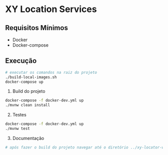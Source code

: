 # XY Location Services

## Requisitos Mínimos

- Docker
- Docker-compose

## Execução

```bash
# executar os comandos na raiz do projeto
./build-local-images.sh
docker-compose up
```
1. Build do projeto

```bash
docker-compose -f docker-dev.yml up
./mvnw clean install
```

2. Testes

```bash
docker-compose -f docker-dev.yml up
./mvnw test
```

3. Documentação

```bash
# após fazer o build do projeto navegar até o diretório ../xy-locator-web/target/generated-docs/ e abrir o arquivo index.html
```



